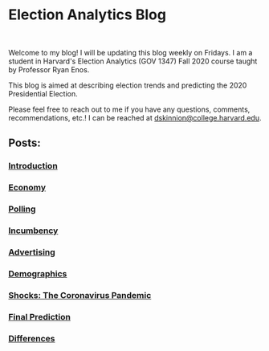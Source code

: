 # Election Analytics Blog

&nbsp;

Welcome to my blog! I will be updating this blog weekly on Fridays. I am a student in Harvard's Election Analytics (GOV 1347) Fall 2020 course taught by Professor Ryan Enos.

This blog is aimed at describing election trends and predicting the 2020 Presidential Election.

Please feel free to reach out to me if you have any questions, comments, recommendations, etc.! I can be reached at [dskinnion@college.harvard.edu](mailto:dskinnion@college.harvard.edu).

## Posts:

### [Introduction](posts/1_Blog_Post_Intro.md)

### [Economy](posts/2_Blog_Post_Econ.md)

### [Polling](posts/3_Blog_Post_Poll.md)

### [Incumbency](posts/4_Blog_Post_Incumbency.md)

### [Advertising](posts/5_Blog_Post_Advertising.md)

### [Demographics](posts/6_Blog_Post_Ground_Game.md)

### [Shocks: The Coronavirus Pandemic](posts/7_Blog_Post_Shocks.md)

### [Final Prediction](posts/8_Blog_Post_Final.md)

### [Differences](posts/9_Blog_Post_Difference.md)